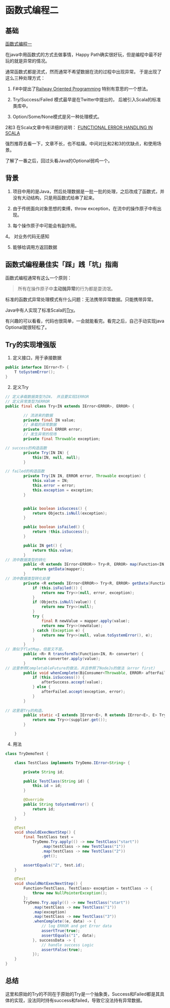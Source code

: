 # 函数式编程二

## 基础

[函数式编程一](functionalProgram.md)

在java中用函数式的方式去做事情，Happy Path确实很好玩，但是编程中最不好玩的就是异常的情况。

通常函数式都是流式，然而通常不希望数据在流的过程中出现异常。 于是出现了这么三种处理方式：

1. F#中提出了[Railway Oriented Programming](https://fsharpforfunandprofit.com/rop/) 特别有意思的一个想法。

2. Try/Success/Failed 模式最早是在Twitter中提出的， 后被引入Scala的标准类库中。

3. Option/Some/None模式是另一种处理模式。

2和3 在Scala文章中有详细的说明： [FUNCTIONAL ERROR HANDLING IN SCALA](https://docs.scala-lang.org/overviews/scala-book/functional-error-handling.html)

强烈推荐去看一下，文章不长，也不枯燥。中间对比和2和3的优缺点，和使用场景。


了解了一番之后，回过头看Java的Optional弱鸡一个。


## 背景

1. 项目中用的是Java，然后处理数据是一批一批的处理，之后改成了函数式，并没有大动结构，只是用函数式给串了起来。

2. 由于传统面向对象思想的束缚，throw exception，在流中的操作原子中有出现。

3. 每个操作原子中可能会有副作用。

4。 对业务代码无感知

5. 能够给调用方返回数据


## 函数式编程最佳实「踩」践「坑」指南

函数式编程通常有这么一个原则：

> 所有在操作原子中**主动抛异常**的行为都是耍流氓。

标准的函数式异常处理模式有什么问题：无法携带异常数据。只能携带异常。

Java中有人实现了标准Scala的[Try](https://github.com/lambdista/try)。

有兴趣的可以看看，代码也很简单，一会就能看完。看完之后，自己手动实现java Optional就很轻松了。

## Try的实现增强版

1. 定义接口，用于承接数据

```Java
public interface IError<T> {
    T toSystemError();
}
```

2. 定义Try

```Java
// 定义承载数据类型为IN， 并且要实现IERROR
// 定义异常类型为ERROR
public final class Try<IN extends IError<ERROR>, ERROR> {

        // 流进来的数据
        private final IN value;
        // 承载的异常数据
        private final ERROR error;
        // 发生异常的现场
        private final Throwable exception;

// success的构造函数
        private Try(IN IN) {
            this(IN, null, null);
        }

// failed的构造函数
        private Try(IN IN, ERROR error, Throwable exception) {
            this.value = IN;
            this.error = error;
            this.exception = exception;
        }


        public boolean isSuccess() {
            return Objects.isNull(exception);
        }

        public boolean isFailed() {
            return !this.isSuccess();
        }

        public IN get() {
            return this.value;
        }
// 流中数据类型的转化
        public <R extends IError<ERROR>> Try<R, ERROR> map(Function<IN, R> mapper) {
            return getData(mapper);
        }
// 流中数据类型转化处理
        private <R extends IError<ERROR>> Try<R, ERROR> getData(Function<IN, R> mapper) {
            if (this.isFailed()) {
                return new Try<>(null, error, exception);
            }
            if (Objects.isNull(value)) {
                return new Try<>(null);
            }
            try {
                final R newValue = mapper.apply(value);
                return new Try<>(newValue);
            } catch (Exception e) {
                return new Try<>(null, value.toSystemError(), e);
            }
        }
// 类似于flatMap，但是又不是。
        public <R> R transformTo(Function<IN, R> converter) {
            return converter.apply(value);
        }
// 这里参照CompletableFuture的做法，并且参照了NodeJs的做法（error first）
        public void whenComplete(BiConsumer<Throwable, ERROR> afterFailed, Consumer<IN> afterSuccess) {
            if (this.isSuccess()) {
                afterSuccess.accept(value);
            } else {
                afterFailed.accept(exception, error);
            }
        }
        
// 这里是Try的构造。
        public static <I extends IError<E>, R extends IError<E>, E> Try<R, E> apply(Supplier<R> supplier) {
            return new Try<>(supplier.get());
        }

    }
```

4. 用法

```java
class TryDemoTest {

    class TestClass implements TryDemo.IError<String> {

        private String id;

        public TestClass(String id) {
            this.id = id;
        }

        @Override
        public String toSystemError() {
            return id;
        }
    }

    @Test
    void shouldExecNextStep() {
        final TestClass test =
            TryDemo.Try.apply(() -> new TestClass("start"))
                .map(testClass -> new TestClass("1"))
                .map(testClass -> new TestClass("2"))
                .get();

        assertEquals("2", test.id);
    }

    @Test
    void shouldNotExecNextStep() {
        Function<TestClass, TestClass> exception = testClass -> {
            throw new NullPointerException();
        };
        TryDemo.Try.apply(() -> new TestClass("start"))
            .map(testClass -> new TestClass("1"))
            .map(exception)
            .map(testClass -> new TestClass("3"))
            .whenComplete((e, data) -> {
                // log ERROR and get Error data
                assertTrue(true);
                assertEquals("1", data);
            }, successData -> {
                // handle success Logic
                assertFalse(true);
            });
    }
}
```

## 总结

这里和原始的Try的不同在于原始的Try是一个抽象类，Success和Failed都是其具体的实现，没法同时持有success和failed，导致它没法持有异常数据。
